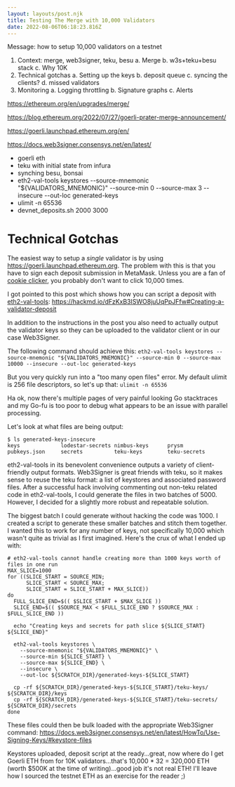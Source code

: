 ```yaml
---
layout: layouts/post.njk
title: Testing The Merge with 10,000 Validators
date: 2022-08-06T06:18:23.816Z
---
```

Message: how to setup 10,000 validators on a testnet

1. Context: merge, web3signer, teku, besu
 a. Merge
 b. w3s+teku+besu stack
 c. Why 10K
2. Technical gotchas
 a. Setting up the keys
 b. deposit queue
 c. syncing the clients?
 d. missed validators
3. Monitoring
 a. Logging throttling
 b. Signature graphs
 c. Alerts

https://ethereum.org/en/upgrades/merge/

https://blog.ethereum.org/2022/07/27/goerli-prater-merge-announcement/

https://goerli.launchpad.ethereum.org/en/

https://docs.web3signer.consensys.net/en/latest/


* goerli eth
* teku with initial state from infura
* synching besu, bonsai
* eth2-val-tools keystores --source-mnemonic "${VALIDATORS_MNEMONIC}" --source-min 0 --source-max 3 --insecure --out-loc generated-keys
* ulimit -n 65536
* devnet_deposits.sh 2000 3000

# Technical Gotchas

The easiest way to setup a _single_ validator is by using https://goerli.launchpad.ethereum.org.
The problem with this is that you have to sign each deposit submission in MetaMask. Unless you are a fan of [cookie clicker](http://orteil.dashnet.org/cookieclicker/), you probably don't want to click 10,000 times.

I got pointed to this post which shows how you can script a deposit with [eth2-val-tools](https://github.com/protolambda/eth2-val-tools): 
https://hackmd.io/dFzKxB3ISWO8juUqPpJFfw#Creating-a-validator-deposit

In addition to the instructions in the post you also need to actually output the validator keys so they can be uploaded to the validator client or in our case Web3Signer. 

The following command should achieve this:
`eth2-val-tools keystores --source-mnemonic "${VALIDATORS_MNEMONIC}" --source-min 0 --source-max 10000 --insecure --out-loc generated-keys`

But you very quickly run into a "too many open files" error. My default ulimit is 256 file descriptors, so let's up that: 
`ulimit -n 65536`

Ha ok, now there's multiple pages of very painful looking Go stacktraces and my Go-fu is too poor to debug what appears to be an issue with parallel processing.

Let's look at what files are being output:

```
$ ls generated-keys-insecure
keys             lodestar-secrets nimbus-keys      prysm            pubkeys.json     secrets          teku-keys        teku-secrets
```

eth2-val-tools in its benevolent convenience outputs a variety of client-friendly output formats. Web3Signer is great friends with teku, so it makes sense to reuse the teku format: a list of keystores and associated password files. After a successful hack involving commenting out non-teku related code in eth2-val-tools, I could generate the files in two batches of 5000. However, I decided for a slightly more robust and repeatable solution.

The biggest batch I could generate without hacking the code was 1000. I created a script to generate these smaller batches and stitch them together. I wanted this to work for any number of keys, not specifically 10,000 which wasn't quite as trivial as I first imagined. Here's the crux of what I ended up with:

```
# eth2-val-tools cannot handle creating more than 1000 keys worth of files in one run
MAX_SLICE=1000
for ((SLICE_START = SOURCE_MIN;
      SLICE_START < SOURCE_MAX;
      SLICE_START = SLICE_START + MAX_SLICE))
do
  FULL_SLICE_END=$(( $SLICE_START + $MAX_SLICE ))
  SLICE_END=$(( $SOURCE_MAX < $FULL_SLICE_END ? $SOURCE_MAX : $FULL_SLICE_END ))

  echo "Creating keys and secrets for path slice ${SLICE_START} ${SLICE_END}"

  eth2-val-tools keystores \
    --source-mnemonic "${VALIDATORS_MNEMONIC}" \
    --source-min ${SLICE_START} \
    --source-max ${SLICE_END} \
    --insecure \
    --out-loc ${SCRATCH_DIR}/generated-keys-${SLICE_START}

  cp -rf ${SCRATCH_DIR}/generated-keys-${SLICE_START}/teku-keys/ ${SCRATCH_DIR}/keys
  cp -rf ${SCRATCH_DIR}/generated-keys-${SLICE_START}/teku-secrets/ ${SCRATCH_DIR}/secrets
done
```

These files could then be bulk loaded with the appropriate Web3Signer command:
https://docs.web3signer.consensys.net/en/latest/HowTo/Use-Signing-Keys/#keystore-files

Keystores uploaded, deposit script at the ready...great, now where do I get Goerli ETH from for 10K validators...that's 10,000 * 32 = 320,000 ETH (worth $500K at the time of writing)...good job it's not real ETH!
I'll leave how I sourced the testnet ETH as an exercise for the reader ;)

